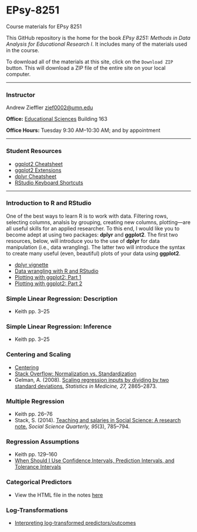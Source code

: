 EPsy-8251
=========

Course materials for EPsy 8251

This GitHub repository is the home for the book _EPsy 8251: Methods in Data Analysis for Educational Research I_. It includes many of the materials used in the course.

To download all of the materials at this site, click on the `Download ZIP` button. This will download a ZIP file of the entire site on your local computer. 


---


### Instructor

Andrew Zieffler [zief0002@umn.edu](mailto://zief0002@umn.edu)

**Office:** [Educational Sciences](https://www.google.com/maps/place/Education+Sciences+Building/@44.9784043,-93.2394586,15z/data=!4m2!3m1!1s0x0:0x45656dac481b9150) Building 163**Office Hours:** Tuesday 9:30 AM&ndash;10:30 AM; and by appointment
<!--### Teaching Assistant

Purav Patel [patel307@umn.edu](mailto://patel307@umn.edu)

**Office:** [Educational Sciences](https://www.google.com/maps/place/Education+Sciences+Building/@44.9784043,-93.2394586,15z/data=!4m2!3m1!1s0x0:0x45656dac481b9150) Building 194**Office Hours:** Monday 10:00 AM–11:00 AM; Tuesday 10:00 AM–11:00 AM; and by appointment

-->---


### Student Resources

- [ggplot2 Cheatsheet](https://www.rstudio.com/wp-content/uploads/2015/08/ggplot2-cheatsheet.pdf)
- [ggplot2 Extensions](http://ggplot2-exts.github.io/index.html)
- [dplyr Cheatsheet](https://www.rstudio.com/wp-content/uploads/2015/02/data-wrangling-cheatsheet.pdf)
- [RStudio Keyboard Shortcuts](https://support.rstudio.com/hc/en-us/articles/200711853-Keyboard-Shortcuts)---

### Introduction to R and RStudio

One of the best ways to learn R is to work with data. Filtering rows, selecting columns, analsis by grouping, creating new columns, plotting&mdash;are all useful skills for an applied researcher. To this end, I would like you to become adept at using two packages: **dplyr** and **ggplot2**. The first two resources, below, will introduce you to the use of **dplyr** for data manipulation (i.e., data wrangling). The latter two will introduce the syntax to create many useful (even, beautiful) plots of your data using **ggplot2**.

- [dplyr vignette](https://cran.rstudio.com/web/packages/dplyr/vignettes/introduction.html)
- [Data wrangling with R and RStudio](https://www.rstudio.com/resources/webinars/data-wrangling-with-r-and-rstudio/)- [Plotting with ggplot2: Part 1](https://www.youtube.com/watch?v=HeqHMM4ziXA)- [Plotting with ggplot2: Part 2](https://www.youtube.com/watch?v=n8kYa9vu1l8)


### Simple Linear Regression: Description

- Keith pp. 3&ndash;25


### Simple Linear Regression: Inference

- Keith pp. 3&ndash;25


### Centering and Scaling

- [Centering](http://www.theanalysisfactor.com/center-on-the-mean/)
- [Stack Overflow: Normalization vs. Standardization](http://stats.stackexchange.com/questions/10289/whats-the-difference-between-normalization-and-standardization)
- Gelman, A. (2008). [Scaling regression inputs by dividing by two standard deviations.](http://www.stat.columbia.edu/~gelman/research/published/standardizing7.pdf) *Statistics in Medicine, 27,* 2865&ndash;2873.


### Multiple Regression

- Keith pp. 26&ndash;76
- Stack, S. (2014). [Teaching and salaries in Social Science: A research note.](http://onlinelibrary.wiley.com.ezp3.lib.umn.edu/doi/10.1111/ssqu.12087/epdf) *Social Science Quarterly, 95*(3), 785&ndash;794.


### Regression Assumptions 

- Keith pp. 129&ndash;160
- [When Should I Use Confidence,Intervals, Prediction Intervals, and Tolerance Intervals](http://blog.minitab.com/blog/adventures-in-statistics/when-should-i-use-confidence-intervals-prediction-intervals-and-tolerance-intervals)


### Categorical Predictors

- View the HTML file in the notes [here](https://cdn.rawgit.com/zief0002/EPsy-8251/master/notes/09-categorical-predictors.html)


### Log-Transformations

- [Interpreting log-transformed predictors/outcomes](http://www.cazaar.com/ta/econ113/interpreting-beta)



<!--### Calendar
|    Date    | Content                         | Reading                                                                                                               |
|:----------:|---------------------------------|-----------------------------------------------------------------------------------------------------------------------|                                                                                                                                                                                                                                                                                                                                                                                   |
| Nov. 09/10 | Categorical Predictors (More than 2 groups)/Post hoc tests  |                                                                                                                                                                                                      |
| Nov. 11/12 | Categorical Predictors (More than 2 groups)/Sequential Regression                             |                                                                                                                                                                                                      Keith pp.77&ndash;94
|            | [Assignment #7 Due](https://github.com/zief0002/EPsy-8251/blob/master/assigments/Assignment-07-ANCOVA.pdf) <br />Omit #11                          |                                                                                                                                                                                                      |
| Nov. 16/17 | Article Discussion                          | Garcia, D. R., McIlroy, L., &amp; Barber, R. T. (2008). [Starting behind: A comparative analysis of the academic standing of students entering charter schools.](http://login.ezproxy.lib.umn.edu/login?url=http://search.ebscohost.com/login.aspx?direct=true&AuthType=ip,uid&db=a2h&AN=28520849&site=ehost-live) Social Science Quarterly, 89(1), 199&ndash;216. |
| Nov. 18/19 | Interaction Models                          | Keith pp. 129&ndash;160                                                                                                                                                                                                                                                                                                                                                                                        |
| Nov. 23/24 | Interaction Models                          |   
|            | [Assignment #8 Due](https://github.com/zief0002/EPsy-8251/blob/master/assigments/Assignment-08-ANCOVA-II.pdf)                           |                                                                                                                                                                                                    |
| Nov. 25/26 | No Class               | Thanksgiving Break                                                                                                                                                                                                     |
| Nov. 30/Dec. 01 | Interaction Models                          |                                                                                                                                                                                                      |
| Dec. 02/03      | Interaction Models                          | Keith pp. 161&ndash;181                                                                                                                                                                                                     |
| Dec. 07/08      | Log-Transformations                         | [Transformations Chapter from David Lane's Online Book](http://onlinestatbook.com/2/transformations/log.html)                                                                                                                                                                                                     |
|                 | [Assignment #9 Due](https://github.com/zief0002/EPsy-8251/blob/master/assigments/Assignment-09-Interactions.pdf)                           |                                                                                                                                                                                                      |
| Dec. 09/10      | Log-Transformations                         |                                                                                                                                                                                                      |
| Dec. 14/15      | Log-Transformation                          |                                                                                                                                                                                                      |
| Dec. 17         | [Assignment #10 Due](https://github.com/zief0002/EPsy-8251/blob/master/assigments/Assignment-10-Transformations.pdf)                          | Turn this in no later than 10:00 AM (no email copies) to EdSciB 250.                                                                                                                                 |
| Dec. 21         | [Assignment #11 Due](https://github.com/zief0002/EPsy-8251/blob/master/assigments/Assignment-11-Kitchen-Sink.pdf)                          | Turn this in no later than 9:00 AM (no email copies) to EdSciB 250.                                                                                                                                  |


-->

